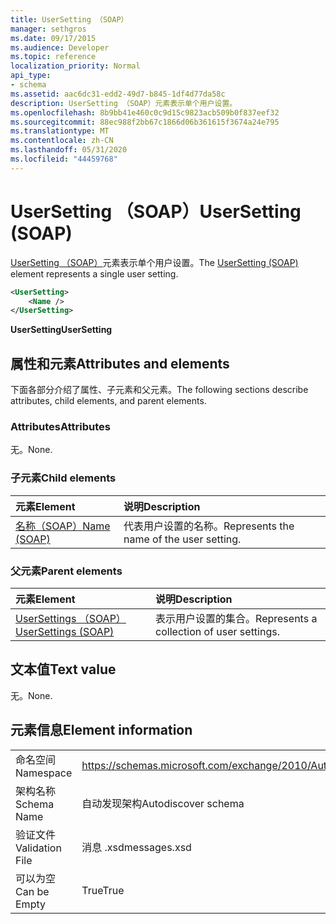 ```yaml
---
title: UserSetting （SOAP）
manager: sethgros
ms.date: 09/17/2015
ms.audience: Developer
ms.topic: reference
localization_priority: Normal
api_type:
- schema
ms.assetid: aac6dc31-edd2-49d7-b845-1df4d77da58c
description: UserSetting （SOAP）元素表示单个用户设置。
ms.openlocfilehash: 8b9bb41e460c0c9d15c9823acb509b0f837eef32
ms.sourcegitcommit: 88ec988f2bb67c1866d06b361615f3674a24e795
ms.translationtype: MT
ms.contentlocale: zh-CN
ms.lasthandoff: 05/31/2020
ms.locfileid: "44459768"
---
```

# <a name="usersetting-soap"></a><span data-ttu-id="ea6b9-103">UserSetting （SOAP）</span><span class="sxs-lookup"><span data-stu-id="ea6b9-103">UserSetting (SOAP)</span></span>

<span data-ttu-id="ea6b9-104">[UserSetting （SOAP）](usersetting-soap.md)元素表示单个用户设置。</span><span class="sxs-lookup"><span data-stu-id="ea6b9-104">The [UserSetting (SOAP)](usersetting-soap.md) element represents a single user setting.</span></span> 
  
```XML
<UserSetting>
    <Name />
</UserSetting>
```

 <span data-ttu-id="ea6b9-105">**UserSetting**</span><span class="sxs-lookup"><span data-stu-id="ea6b9-105">**UserSetting**</span></span>
## <a name="attributes-and-elements"></a><span data-ttu-id="ea6b9-106">属性和元素</span><span class="sxs-lookup"><span data-stu-id="ea6b9-106">Attributes and elements</span></span>

<span data-ttu-id="ea6b9-107">下面各部分介绍了属性、子元素和父元素。</span><span class="sxs-lookup"><span data-stu-id="ea6b9-107">The following sections describe attributes, child elements, and parent elements.</span></span>
  
### <a name="attributes"></a><span data-ttu-id="ea6b9-108">Attributes</span><span class="sxs-lookup"><span data-stu-id="ea6b9-108">Attributes</span></span>

<span data-ttu-id="ea6b9-109">无。</span><span class="sxs-lookup"><span data-stu-id="ea6b9-109">None.</span></span>
  
### <a name="child-elements"></a><span data-ttu-id="ea6b9-110">子元素</span><span class="sxs-lookup"><span data-stu-id="ea6b9-110">Child elements</span></span>

|<span data-ttu-id="ea6b9-111">**元素**</span><span class="sxs-lookup"><span data-stu-id="ea6b9-111">**Element**</span></span>|<span data-ttu-id="ea6b9-112">**说明**</span><span class="sxs-lookup"><span data-stu-id="ea6b9-112">**Description**</span></span>|
|:-----|:-----|
|[<span data-ttu-id="ea6b9-113">名称（SOAP）</span><span class="sxs-lookup"><span data-stu-id="ea6b9-113">Name (SOAP)</span></span>](name-soap.md) <br/> |<span data-ttu-id="ea6b9-114">代表用户设置的名称。</span><span class="sxs-lookup"><span data-stu-id="ea6b9-114">Represents the name of the user setting.</span></span>  <br/> |
   
### <a name="parent-elements"></a><span data-ttu-id="ea6b9-115">父元素</span><span class="sxs-lookup"><span data-stu-id="ea6b9-115">Parent elements</span></span>

|<span data-ttu-id="ea6b9-116">**元素**</span><span class="sxs-lookup"><span data-stu-id="ea6b9-116">**Element**</span></span>|<span data-ttu-id="ea6b9-117">**说明**</span><span class="sxs-lookup"><span data-stu-id="ea6b9-117">**Description**</span></span>|
|:-----|:-----|
|[<span data-ttu-id="ea6b9-118">UserSettings （SOAP）</span><span class="sxs-lookup"><span data-stu-id="ea6b9-118">UserSettings (SOAP)</span></span>](usersettings-soap.md) <br/> |<span data-ttu-id="ea6b9-119">表示用户设置的集合。</span><span class="sxs-lookup"><span data-stu-id="ea6b9-119">Represents a collection of user settings.</span></span>  <br/> |
   
## <a name="text-value"></a><span data-ttu-id="ea6b9-120">文本值</span><span class="sxs-lookup"><span data-stu-id="ea6b9-120">Text value</span></span>

<span data-ttu-id="ea6b9-121">无。</span><span class="sxs-lookup"><span data-stu-id="ea6b9-121">None.</span></span>
  
## <a name="element-information"></a><span data-ttu-id="ea6b9-122">元素信息</span><span class="sxs-lookup"><span data-stu-id="ea6b9-122">Element information</span></span>

|||
|:-----|:-----|
|<span data-ttu-id="ea6b9-123">命名空间</span><span class="sxs-lookup"><span data-stu-id="ea6b9-123">Namespace</span></span>  <br/> |https://schemas.microsoft.com/exchange/2010/Autodiscover  <br/> |
|<span data-ttu-id="ea6b9-124">架构名称</span><span class="sxs-lookup"><span data-stu-id="ea6b9-124">Schema Name</span></span>  <br/> |<span data-ttu-id="ea6b9-125">自动发现架构</span><span class="sxs-lookup"><span data-stu-id="ea6b9-125">Autodiscover schema</span></span>  <br/> |
|<span data-ttu-id="ea6b9-126">验证文件</span><span class="sxs-lookup"><span data-stu-id="ea6b9-126">Validation File</span></span>  <br/> |<span data-ttu-id="ea6b9-127">消息 .xsd</span><span class="sxs-lookup"><span data-stu-id="ea6b9-127">messages.xsd</span></span>  <br/> |
|<span data-ttu-id="ea6b9-128">可以为空</span><span class="sxs-lookup"><span data-stu-id="ea6b9-128">Can be Empty</span></span>  <br/> |<span data-ttu-id="ea6b9-129">True</span><span class="sxs-lookup"><span data-stu-id="ea6b9-129">True</span></span>  <br/> |
   

